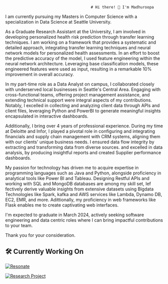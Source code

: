                                           # Hi there! 👋 I'm Madhuroopa

I am currently pursuing my Masters in Computer Science with a specialization in Data Science at Seattle University. 

As a Graduate Research Assistant at the University, I am involved in developing personalized health risk prediction through transfer learning techniques. I am working on a framework that provides a systematic and detailed approach, integrating transfer learning techniques and neural network models for personalized health assessments. In an effort to boost the predictive accuracy of the model, I used feature engineering within the neural network architecture. Leveraging base classification models, these engineered features were used as input, resulting in a remarkable 10% improvement in overall accuracy.

In my part-time role as a Data Analyst on campus, I collaborated closely with underserved local businesses in Seattle's Central Area. Engaging with cross-functional teams, offering project management assistance, and extending technical support were integral aspects of my contributions. Notably, I excelled in collecting and analyzing client data through APIs and client files, leveraging Python and PowerBI to generate meaningful insights encapsulated in interactive dashboards.

Additionally, I bring over 4 years of professional experience. During my time at Deloitte and Infor, I played a pivotal role in configuring and integrating financials and supply chain management with CRM systems, aligning them with our clients' unique business needs. I ensured data flow integrity by extracting and transforming data from diverse sources. and excelled in data analysis, by producing insightful reports and created Supplier performance dashboards.

My passion for technology  has driven me to acquire expertise in programming languages such as Java and Python, alongside proficiency in analytical tools like Power BI and Tableau. Designing Restful APIs and working with SQL and MongoDB databases are among my skill set, Ief fectively derive valuable insights from extensive datasets using Bigdata Technologies like Spark, kafka and AWS services like Lambda, Dynamo DB, EC2, EMR, and more. Adittionally, my proficiency in web frameworks like Flask enables me to create captivating web interfaces.

I'm expected to graduate in March 2024, actively seeking software engineering and data centric roles where I can bring impactful contributions to your team.

Thank you for your consideration. 

## 🛠️ Currently Working On

[![Resonate](https://img.shields.io/badge/Resonate-Checkout-blue?style=for-the-badge&logo=github)](https://github.com/SartajBhuvaji/Resonate)

[![Research Project](https://img.shields.io/badge/Research_Project-Explore-green?style=for-the-badge&logo=github)](https://github.com/SartajBhuvaji/Research-Project)




